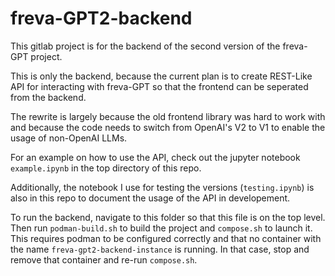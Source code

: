 # freva-GPT2-backend

This gitlab project is for the backend of the second version of the freva-GPT project. 

This is only the backend, because the current plan is to create REST-Like API for interacting with freva-GPT
so that the frontend can be seperated from the backend. 

The rewrite is largely because the old frontend library was hard to work with 
and because the code needs to switch from OpenAI's V2 to V1 to enable the usage of non-OpenAI LLMs.

For an example on how to use the API, check out the jupyter notebook `example.ipynb` in the top directory of this repo. 

Additionally, the notebook I use for testing the versions (`testing.ipynb`) is also in this repo to document the usage of the API in developement. 

To run the backend, navigate to this folder so that this file is on the top level.
Then run `podman-build.sh` to build the project and `compose.sh` to launch it. 
This requires podman to be configured correctly and that no container with the name `freva-gpt2-backend-instance` is running. 
In that case, stop and remove that container and re-run `compose.sh`. 